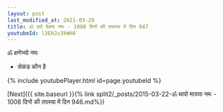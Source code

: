 ```yaml
---
layout: post
last_modified_at: 2021-03-29
title: ॐ सर्व देवया नमः - 1008 दिनों की तपस्या में दिन 947
youtubeId: l3EHJx3kWH4
---
```

 
 
 ॐ क्षणेभ्यो नमः  
 
 -  सेकंड कौन है 
 
  
 
  
 
 
 
 
 
 


{% include youtubePlayer.html id=page.youtubeId %}
 
[Next]({{ site.baseurl }}{% link  split2/_posts/2015-03-22-ॐ थापो मायया नमः - 1008 दिनों की तपस्या में दिन 946.md%})
 
